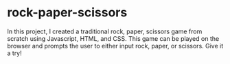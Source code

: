# rock-paper-scissors

In this project, I created a traditional rock, paper, scissors game from scratch using Javascript, HTML, and CSS. This game can be played on the browser and prompts the user to either input rock, paper, or scissors. Give it a try!